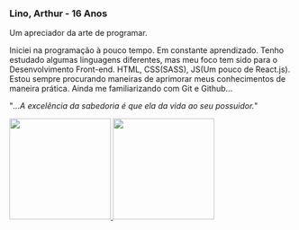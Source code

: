 ### Lino, Arthur - 16 Anos

Um apreciador da arte de programar.

Iniciei na programação à pouco tempo.
Em constante aprendizado. Tenho estudado algumas linguagens diferentes, mas meu foco tem sido para o Desenvolvimento Front-end.
HTML, CSS(SASS), JS(Um pouco de React.js).
Estou sempre procurando maneiras de aprimorar meus conhecimentos de maneira prática. 
Ainda me familiarizando com Git e Github...

"_...A excelência da sabedoria é que ela da vida ao seu possuidor._"

 <div>
  <a href="https://github.com/ArthurLino">
  <img height="180em" src="https://github-readme-stats.vercel.app/api?username=arthurlino&show_icons=true&theme=omni&include_all_commits=true&count_private=true"/>
  <img height="180em" src="https://github-readme-stats.vercel.app/api/top-langs/?username=arthurlino&layout=compact&langs_count=16&theme=omni"/>
<div>
